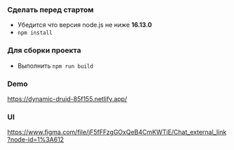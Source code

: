 ### Сделать перед стартом
- Убедится что версия node.js не ниже **16.13.0**
- `npm install`

### Для сборки проекта
- Выполнить `npm run build`

### Demo
https://dynamic-druid-85f155.netlify.app/

### UI
https://www.figma.com/file/jF5fFFzgGOxQeB4CmKWTiE/Chat_external_link?node-id=1%3A612

